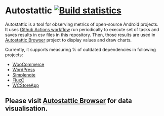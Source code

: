 # Autostattic [![Build statistics](https://github.com/wzieba/Autostattic/actions/workflows/main.yml/badge.svg?event=schedule)](https://github.com/wzieba/Autostattic/actions/workflows/main.yml)

Autostattic is a tool for observing metrics of open-source Android projects. It uses [Github Actions workflow](https://github.com/wzieba/Autostattic/blob/main/.github/workflows/main.yml)
run periodically to execute set of tasks and saves results in csv files in this repository. Then, those results are used 
in [Autostattic Browser](https://github.com/wzieba/Autostattic/tree/browser) project to display values and draw charts. 

Currently, it supports measuring % of outdated dependencies in following projects:
- [WooCommerce](https://github.com/woocommerce/woocommerce-android)
- [WordPress](https://github.com/wordpress-mobile/WordPress-Android)
- [Simplenote](https://github.com/Automattic/simplenote-android)
- [FluxC](https://github.com/wordpress-mobile/WordPress-FluxC-Android)
- [WCStoreApp](https://github.com/hichamboushaba/WCStoreApp)

## Please visit [Autostattic Browser](https://wzieba.github.io/Autostattic/) for data visualisation.
